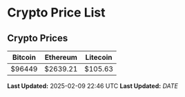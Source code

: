 # Crypto Price List

## Crypto Prices
| Bitcoin | Ethereum | Litecoin |
| ------- | -------- | -------- |
| $96449 | $2639.21 | $105.63 |
**Last Updated:** 2025-02-09 22:46 UTC
**Last Updated:** $DATE$
